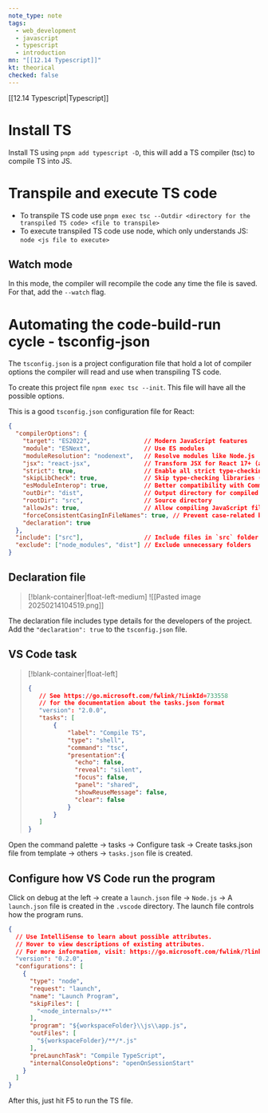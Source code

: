```yaml
---
note_type: note
tags:
  - web_development
  - javascript
  - typescript
  - introduction
mn: "[[12.14 Typescript]]"
kt: theorical
checked: false
---
```

[[12.14 Typescript|Typescript]]

# Install TS
Install TS using `pnpm add typescript -D`, this will add a TS compiler (tsc) to compile TS into JS. 

# Transpile and execute TS code
- To transpile TS code use `pnpm exec tsc --Outdir <directory for the transpiled TS code> <file to transpile>` 
- To execute transpiled TS code use node, which only understands JS: `node <js file to execute>`
## Watch mode
In this mode, the compiler will recompile the code any time the file is saved. For that, add the `--watch` flag. 

# Automating the code-build-run cycle -  tsconfig-json
The `tsconfig.json` is a project configuration file that hold a lot of compiler options the compiler will read and use when transpiling TS code. 

To create this project file `npnm exec tsc --init`. This file will have all the possible options. 

This is a good `tsconfig.json` configuration file for React:

```json
{
  "compilerOptions": {
    "target": "ES2022",               // Modern JavaScript features
    "module": "ESNext",               // Use ES modules
    "moduleResolution": "nodenext",   // Resolve modules like Node.js
    "jsx": "react-jsx",               // Transform JSX for React 17+ (auto-imports React)
    "strict": true,                   // Enable all strict type-checking
    "skipLibCheck": true,             // Skip type-checking libraries (faster builds)
    "esModuleInterop": true,          // Better compatibility with CommonJS modules
    "outDir": "dist",                 // Output directory for compiled files
    "rootDir": "src",                 // Source directory
    "allowJs": true,                  // Allow compiling JavaScript files
    "forceConsistentCasingInFileNames": true, // Prevent case-related bugs
    "declaration": true  
  },
  "include": ["src"],                 // Include files in `src` folder
  "exclude": ["node_modules", "dist"] // Exclude unnecessary folders
}
```

## Declaration file
>[!blank-container|float-left-medium]
>![[Pasted image 20250214104519.png]]

The declaration file includes type details for the developers of the project. Add the `"declaration": true` to the `tsconfig.json` file.

## VS Code task
>[!blank-container|float-left]
>```json
>{
>    // See https://go.microsoft.com/fwlink/?LinkId=733558
>    // for the documentation about the tasks.json format
>    "version": "2.0.0",
>    "tasks": [
>        {
>            "label": "Compile TS",
>            "type": "shell",
>            "command": "tsc",
>            "presentation":{
>              "echo": false, 
>              "reveal": "silent",
>              "focus": false,
>              "panel": "shared",
>              "showReuseMessage": false,
>              "clear": false
>            }
>        }
>    ]
>}
>```

Open the command palette -> tasks -> Configure task -> Create tasks.json file from template -> others -> `tasks.json` file is created.














## Configure how VS Code run the program
Click on debug at the left -> create a `launch.json` file -> `Node.js` -> A `launch.json` file is created in the `.vscode` directory. The launch file controls how the program runs. 

```json
{
  // Use IntelliSense to learn about possible attributes.
  // Hover to view descriptions of existing attributes.
  // For more information, visit: https://go.microsoft.com/fwlink/?linkid=830387
  "version": "0.2.0",
  "configurations": [
    {
      "type": "node",
      "request": "launch",
      "name": "Launch Program",
      "skipFiles": [
        "<node_internals>/**"
      ],
      "program": "${workspaceFolder}\\js\\app.js",
      "outFiles": [
        "${workspaceFolder}/**/*.js"
      ],
      "preLaunchTask": "Compile TypeScript",
      "internalConsoleOptions": "openOnSessionStart"
    }
  ]
}
```

After this, just hit F5 to run the TS file.